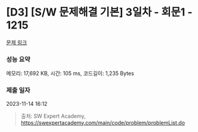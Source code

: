 # [D3] [S/W 문제해결 기본] 3일차 - 회문1 - 1215 

[문제 링크](https://swexpertacademy.com/main/code/problem/problemDetail.do?contestProbId=AV14QpAaAAwCFAYi) 

### 성능 요약

메모리: 17,692 KB, 시간: 105 ms, 코드길이: 1,235 Bytes

### 제출 일자

2023-11-14 16:12



> 출처: SW Expert Academy, https://swexpertacademy.com/main/code/problem/problemList.do